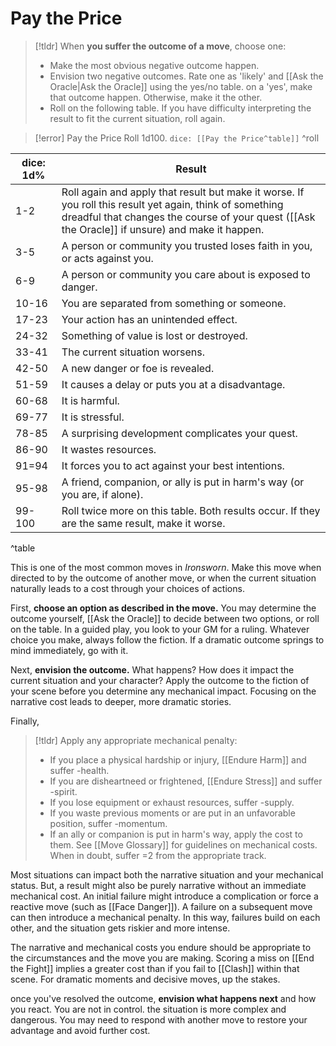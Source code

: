 # Pay the Price
>[!tldr] When **you suffer the outcome of a move**, choose one:
>- Make the most obvious negative outcome happen.
>- Envision two negative outcomes. Rate one as 'likely' and [[Ask the Oracle|Ask the Oracle]] using the yes/no table. on a 'yes', make that outcome happen. Otherwise, make it the other.
>- Roll on the following table. If you have difficulty interpreting the result to fit the current situation, roll again.

>[!error] Pay the Price
>Roll 1d100.
>`dice: [[Pay the Price^table]]`
^roll

| dice: 1d% | Result                                                                                                                                                                                                      |
| --------- | ----------------------------------------------------------------------------------------------------------------------------------------------------------------------------------------------------------- |
| 1-2       | Roll again and apply that result but make it worse. If you roll this result yet again, think of something dreadful that changes the course of your quest ([[Ask the Oracle]] if unsure) and make it happen. |
| 3-5       | A person or community you trusted loses faith in you, or acts against you.                                                                                                                                  |
| 6-9       | A person or community you care about is exposed to danger.                                                                                                                                                  |
| 10-16     | You are separated from something or someone.                                                                                                                                                                |
| 17-23     | Your action has an unintended effect.                                                                                                                                                                       |
| 24-32     | Something of value is lost or destroyed.                                                                                                                                                                    |
| 33-41     | The current situation worsens.                                                                                                                                                                              |
| 42-50     | A new danger or foe is revealed.                                                                                                                                                                            |
| 51-59     | It causes a delay or puts you at a disadvantage.                                                                                                                                                            |
| 60-68     | It is harmful.                                                                                                                                                                                              |
| 69-77     | It is stressful.                                                                                                                                                                                            |
| 78-85     | A surprising development complicates your quest.                                                                                                                                                            |
| 86-90     | It wastes resources.                                                                                                                                                                                        |
| 91=94     | It forces you to act against your best intentions.                                                                                                                                                          |
| 95-98     | A friend, companion, or ally is put in harm's way (or you are, if alone).                                                                                                                                   |
| 99-100    | Roll twice more on this table. Both results occur. If they are the same result, make it worse.                                                                                                              |
^table

This is one of the most common moves in *Ironsworn*. Make this move when directed to by the outcome of another move, or when the current situation naturally leads to a cost through your choices of actions.

First, **choose an option as described in the move.** You may determine the outcome yourself, [[Ask the Oracle]] to decide between two options, or roll on the table. In a guided play, you look to your GM for a ruling. Whatever choice you make, always follow the fiction. If a dramatic outcome springs to mind immediately, go with it.

Next, **envision the outcome.** What happens? How does it impact the current situation and your character? Apply the outcome to the fiction of your scene before you determine any mechanical impact. Focusing on the narrative cost leads to deeper, more dramatic stories.

Finally, 
>[!tldr] Apply any appropriate mechanical penalty:
>- If you place a physical hardship or injury, [[Endure Harm]] and suffer -health.
>- If you are disheartneed or frightened, [[Endure Stress]] and suffer -spirit.
>- If you lose equipment or exhaust resources, suffer -supply.
>- If you waste previous moments or are put in an unfavorable position, suffer -momentum.
>- If an ally or companion is put in harm's way, apply the cost to them.
See [[Move Glossary]] for guidelines on mechanical costs. When in doubt, suffer =2 from the appropriate track.

Most situations can impact both the narrative situation and your mechanical status. But, a result might also be purely narrative without an immediate mechanical cost. An initial failure might introduce a complication or force a reactive move (such as [[Face Danger]]). A failure on a subsequent move can then introduce a mechanical penalty. In this way, failures build on each other, and the situation gets riskier and more intense.

The narrative and mechanical costs you endure should be appropriate to the circumstances and the move you are making. Scoring a miss on [[End the Fight]] implies a greater cost than if you fail to [[Clash]] within that scene. For dramatic moments and decisive moves, up the stakes.

once you've resolved the outcome, **envision what happens next** and how you react. You are not in control. the situation is more complex and dangerous. You may need to respond with another move to restore your advantage and avoid further cost.